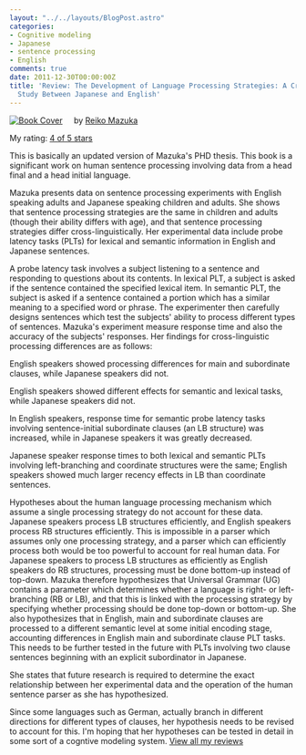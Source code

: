 ```yaml
---
layout: "../../layouts/BlogPost.astro"
categories:
- Cognitive modeling
- Japanese
- sentence processing
- English
comments: true
date: 2011-12-30T00:00:00Z
title: 'Review: The Development of Language Processing Strategies: A Cross-linguistic
  Study Between Japanese and English'
---
```


<a href="http://www.goodreads.com/book/show/3945971-the-development-of-language-processing-strategies" style="float: left; padding-right: 20px;">
<img src="https://images.gr-assets.com/books/1400890648l/3945971.jpg" alt="Book Cover"></a>

by [Reiko Mazuka](http://www.goodreads.com/author/show/1682824.Reiko_Mazuka)

My rating: [4 of 5 stars](http://www.goodreads.com/review/show/252591433)

This is basically an updated version of Mazuka's PHD thesis. This book is a significant work on human sentence processing involving data from a head final and a head initial language.

Mazuka presents data on sentence processing experiments with English speaking adults and Japanese speaking children and adults. She shows that sentence processing strategies are the same in children and adults (though their ability differs with age), and that sentence processing strategies differ cross-linguistically. Her experimental data include probe latency tasks (PLTs) for lexical and semantic information in English and Japanese sentences.

A probe latency task involves a subject listening to a sentence and responding to questions about its contents. In lexical PLT, a subject is asked if the sentence contained the specified lexical item. In semantic PLT, the subject is asked if a sentence contained a portion which has a similar meaning to a specified word or phrase. The experimenter then carefully designs sentences which test the subjects' ability to process different types of sentences. Mazuka's experiment measure response time and also the accuracy of the subjects' responses. Her findings for cross-linguistic processing differences are as follows:

English speakers showed processing differences for main and subordinate clauses, while Japanese speakers did not.

English speakers showed different effects for semantic and lexical tasks, while Japanese speakers did not.

In English speakers, response time for semantic probe latency tasks involving sentence-initial subordinate clauses (an LB structure) was increased, while in Japanese speakers it was greatly decreased.

Japanese speaker response times to both lexical and semantic PLTs involving left-branching and coordinate structures were the same; English speakers showed much larger recency effects in LB than coordinate sentences.

Hypotheses about the human language processing mechanism which assume a single processing strategy do not account for these data. Japanese speakers process LB structures efficiently, and English speakers process RB structures efficiently. This is impossible in a parser which assumes only one processing strategy, and a parser which can efficiently process both would be too powerful to account for real human data. For Japanese speakers to process LB structures as efficiently as English speakers do RB structures, processing must be done bottom-up instead of top-down. Mazuka therefore hypothesizes that Universal Grammar (UG) contains a parameter which determines whether a language is right- or left-branching (RB or LB), and that this is linked with the processing strategy by specifying whether processing should be done top-down or bottom-up. She also hypothesizes that in English, main and subordinate clauses are processed to a different semantic level at some initial encoding stage, accounting differences in English main and subordinate clause PLT tasks. This needs to be further tested in the future with PLTs involving two clause sentences beginning with an explicit subordinator in Japanese.

She states that future research is required to determine the exact relationship between her experimental data and the operation of the human sentence parser as she has hypothesized.

Since some languages such as German, actually branch in different directions for different types of clauses, her hypothesis needs to be revised to account for this. I'm hoping that her hypotheses can be tested in detail in some sort of a cogntive modeling system. [View all my reviews](http://www.goodreads.com/review/list/2794644-nathan-glenn)

